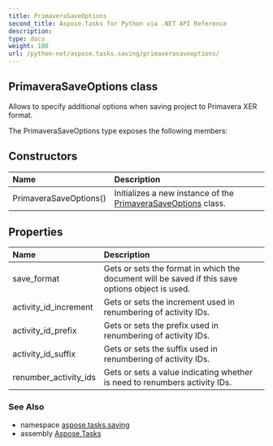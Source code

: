 ```yaml
---
title: PrimaveraSaveOptions
second_title: Aspose.Tasks for Python via .NET API Reference
description: 
type: docs
weight: 100
url: /python-net/aspose.tasks.saving/primaverasaveoptions/
---
```


## PrimaveraSaveOptions class

Allows to specify additional options when saving project to Primavera XER format.

The PrimaveraSaveOptions type exposes the following members:
## Constructors
| Name | Description |
| :- | :- |
|PrimaveraSaveOptions()|Initializes a new instance of the [PrimaveraSaveOptions](/tasks/python-net/aspose.tasks.saving/primaverasaveoptions/) class.|
## Properties
| Name | Description |
| :- | :- |
|save_format|Gets or sets the format in which the document will be saved if this save options object is used.|
|activity_id_increment|Gets or sets the increment used in renumbering of activity IDs.|
|activity_id_prefix|Gets or sets the prefix used in renumbering of activity IDs.|
|activity_id_suffix|Gets or sets the suffix used in renumbering of activity IDs.|
|renumber_activity_ids|Gets or sets a value indicating whether is need to renumbers activity IDs.|

### See Also

* namespace [aspose.tasks.saving](/tasks/python-net/aspose.tasks.saving/)
* assembly [Aspose.Tasks](/tasks/python-net/)

